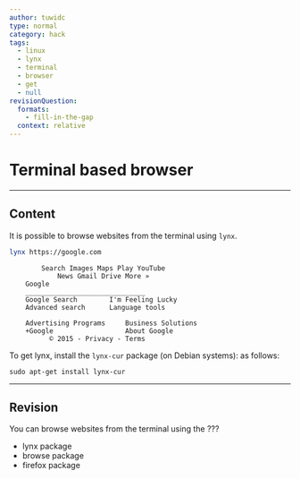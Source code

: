 ```yaml
---
author: tuwidc
type: normal
category: hack
tags:
  - linux
  - lynx
  - terminal
  - browser
  - get
  - null
revisionQuestion:
  formats:
    - fill-in-the-gap
  context: relative
---
```


# Terminal based browser


---

## Content

It is possible to browse websites from the terminal using `lynx`.

```bash
lynx https://google.com
```

```ssh
        Search Images Maps Play YouTube
            News Gmail Drive More »
	Google
	______________________________
	Google Search        I'm Feeling Lucky
    Advanced search      Language tools

	Advertising Programs     Business Solutions
    +Google                  About Google
          © 2015 - Privacy - Terms
```

To get lynx, install the `lynx-cur` package (on Debian systems): as follows:

```plain-text
sudo apt-get install lynx-cur
```


---

## Revision

You can browse websites from the terminal using the ???

- lynx package
- browse package
- firefox package
